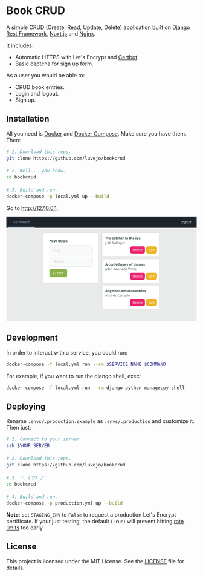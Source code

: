 # Book CRUD

A simple CRUD (Create, Read, Update, Delete) application built on [Django Rest Framework][drf], [Nuxt.js][nuxt] and [Nginx][nginx].

It includes:

- Automatic HTTPS with Let's Encrypt and [Certbot][certbot].
- Basic captcha for sign up form.

As a user you would be able to:

- CRUD book entries.
- Login and logout.
- Sign up.

## Installation

All you need is [Docker][docker] and [Docker Compose][docker-compose]. Make sure you have them. Then:

```bash
# 1. Download this repo.
git clone https://github.com/luvejo/bookcrud

# 2. Well... you know.
cd bookcrud

# 3. Build and run.
docker-compose -p local.yml up --build
```

Go to http://127.0.0.1.

![Screenshot](screenshot.png)

## Development

In order to interact with a service, you could run:

```bash
docker-compose -f local.yml run --rm $SERVICE_NAME $COMMAND
```

For example, if you want to run the django shell, exec:

```bash
docker-compose -f local.yml run --rm django python manage.py shell
```

## Deploying

Rename `.envs/.production.example` as `.envs/.production` and customize it. Then just:

```bash
# 1. Connect to your server
ssh $YOUR_SERVER

# 2. Download this repo.
git clone https://github.com/luvejo/bookcrud

# 3. ¯\_(ツ)_/¯
cd bookcrud

# 4. Build and run.
docker-compose -p production.yml up --build
```

**Note**: set `STAGING_ENV` to `False` to request a production Let's Encrypt certificate. If your just testing, the default (`True`) will prevent hitting [rate limits][staging-env] too early.

[drf]: https://www.django-rest-framework.org "Django Rest Framework"
[nuxt]: https://nuxtjs.org "Nuxt.js"
[nginx]: https://nginx.org/ "Nginx"
[certbot]: https://certbot.eff.org/ "Certbot"
[docker]: https://docs.docker.com/install/ "Docker"
[docker-compose]: https://docs.docker.com/compose/ "Docker Compose"
[staging-env]: https://letsencrypt.org/docs/staging-environment/ "Let's Encrypt Staging Environment"

## License

This project is licensed under the MIT License. See the [LICENSE](LICENSE) file for details.
